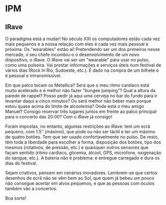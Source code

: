 # IPM

## IRave

O paradigma está a mudar! No século XXI os computadores estão cada vez mais pequenos e a nossa relação com eles é cada vez mais pessoal e próxima. Os "wearables" estão aí! Pretendendo ser um dos primeiros nesse mercado, o seu chefe incumbiu-o o desenvolvimento de um novo dispositivo, o iRave. O iRave vai ser um "wearable" para usar no pulso, como uma pulseira. Vai prestar informações e serviços úteis num festival de vários dias (Rock In Rio, Sudoeste, etc.). É dado na compra de um bilhete e é pessoal e intransmissível.

Em que palco tocam os Metallica? Será que o meu ritmo cardíaco está muito acelerado e é melhor não fazer "bungee jumping"? Qual a altura da parede de rappel? Posso pedir já aqui uma cerveja no bar do fundo para ir levantar daqui a cinco minutos? Ou será melhor não beber mais porque estou quase acima do limite de alcoolemia? Onde está o meu amigo Manuel? Consigo reservar três lugares juntos em frente ao palco principal para o concerto das 20:00? Com o iRave já consigo!

Foram impostas, no entanto, algumas restrições ao iRave: tem um ecrã pequeno, com 1.5’’ (máximo), que pode ou não ser táctil e ter um máximo de quatro botões. Tem que ser usado confortavelmente no pulso. De resto, têm toda a liberdade para escolher a forma, disposição dos botões, tipo dos mesmos (rotativos, de pressão, etc.) e quaisquer outros sensores que façam sentido (ritmo cardíaco, glicemia, álcool, GPS, microfone, oxigenação do sangue, etc.). A bateria não é problema: é entregue carregado e dura os dias do festival.

Sejam criativos, pensem em cenários inovadores. Lembrem-se que certos desenhos de ecrã não se vêm bem ao Sol, que quem já bebeu um pouco não consegue acertar em alvos pequenos, e que as pessoas com óculos também vão a concertos.  

Boa sorte!
